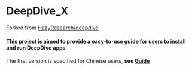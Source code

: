 # DeepDive_X

Forked from [HazyResearch/deepdive](https://github.com/HazyResearch/deepdive)

#### <strong>This project is aimed to provide a easy-to-use guide for users to install and run DeepDive apps</strong>

The first version is specified for Chinese users, **see [Guide](./doc/Guide_zh.md)**
